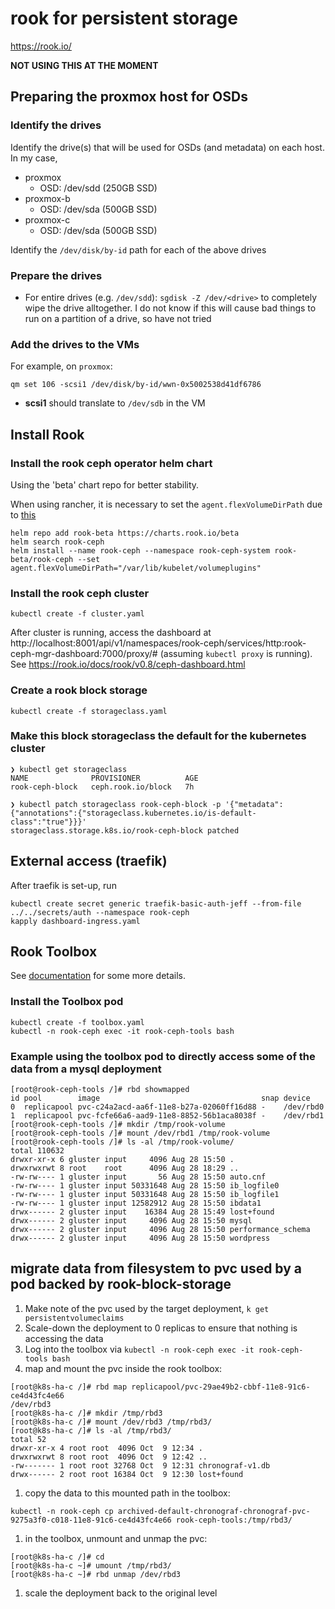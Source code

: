# rook for persistent storage

https://rook.io/

**NOT USING THIS AT THE MOMENT**

## Preparing the proxmox host for OSDs

### Identify the drives

Identify the drive(s) that will be used for OSDs (and metadata) on each host.  In my case,

* proxmox
  * OSD: /dev/sdd (250GB SSD)
* proxmox-b
  * OSD: /dev/sda (500GB SSD)
* proxmox-c
  * OSD: /dev/sda (500GB SSD)

Identify the `/dev/disk/by-id` path for each of the above drives

### Prepare the drives

* For entire drives (e.g. `/dev/sdd`): `sgdisk -Z /dev/<drive>` to completely wipe the drive alltogether.  I do not know if this will cause bad things to run on a partition of a drive, so have not tried

### Add the drives to the VMs

For example, on `proxmox`:

```shell
qm set 106 -scsi1 /dev/disk/by-id/wwn-0x5002538d41df6786
```

* **scsi1** should translate to `/dev/sdb` in the VM

## Install Rook

### Install the rook ceph operator helm chart

Using the 'beta' chart repo for better stability.

When using rancher, it is necessary to set the `agent.flexVolumeDirPath` due to [this](https://github.com/rook/rook/blob/master/Documentation/flexvolume.md#configuring-the-flexvolume-path)

```shell
helm repo add rook-beta https://charts.rook.io/beta
helm search rook-ceph
helm install --name rook-ceph --namespace rook-ceph-system rook-beta/rook-ceph --set agent.flexVolumeDirPath="/var/lib/kubelet/volumeplugins"
```

### Install the rook ceph cluster

```shell
kubectl create -f cluster.yaml
```

After cluster is running, access the dashboard at http://localhost:8001/api/v1/namespaces/rook-ceph/services/http:rook-ceph-mgr-dashboard:7000/proxy/# (assuming `kubectl proxy` is running).  See https://rook.io/docs/rook/v0.8/ceph-dashboard.html

### Create a rook block storage

```shell
kubectl create -f storageclass.yaml
```

### Make this block storageclass the default for the kubernetes cluster

```shell
❯ kubectl get storageclass
NAME              PROVISIONER          AGE
rook-ceph-block   ceph.rook.io/block   7h

❯ kubectl patch storageclass rook-ceph-block -p '{"metadata": {"annotations":{"storageclass.kubernetes.io/is-default-class":"true"}}}'
storageclass.storage.k8s.io/rook-ceph-block patched
```

## External access (traefik)

After traefik is set-up, run

```shell
kubectl create secret generic traefik-basic-auth-jeff --from-file ../../secrets/auth --namespace rook-ceph
kapply dashboard-ingress.yaml
```

## Rook Toolbox

See [documentation](https://rook.io/docs/rook/v0.8/toolbox.html) for some more details.

### Install the Toolbox pod

```shell
kubectl create -f toolbox.yaml
kubectl -n rook-ceph exec -it rook-ceph-tools bash
```

### Example using the toolbox pod to directly access some of the data from a mysql deployment

```shell
[root@rook-ceph-tools /]# rbd showmapped
id pool        image                                    snap device
0  replicapool pvc-c24a2acd-aa6f-11e8-b27a-02060ff16d88 -    /dev/rbd0
1  replicapool pvc-fcfe66a6-aad9-11e8-8852-56b1aca8038f -    /dev/rbd1
[root@rook-ceph-tools /]# mkdir /tmp/rook-volume
[root@rook-ceph-tools /]# mount /dev/rbd1 /tmp/rook-volume
[root@rook-ceph-tools /]# ls -al /tmp/rook-volume/
total 110632
drwxr-xr-x 6 gluster input     4096 Aug 28 15:50 .
drwxrwxrwt 8 root    root      4096 Aug 28 18:29 ..
-rw-rw---- 1 gluster input       56 Aug 28 15:50 auto.cnf
-rw-rw---- 1 gluster input 50331648 Aug 28 15:50 ib_logfile0
-rw-rw---- 1 gluster input 50331648 Aug 28 15:50 ib_logfile1
-rw-rw---- 1 gluster input 12582912 Aug 28 15:50 ibdata1
drwx------ 2 gluster input    16384 Aug 28 15:49 lost+found
drwx------ 2 gluster input     4096 Aug 28 15:50 mysql
drwx------ 2 gluster input     4096 Aug 28 15:50 performance_schema
drwx------ 2 gluster input     4096 Aug 28 15:50 wordpress
```

## migrate data from filesystem to pvc used by a pod backed by rook-block-storage

1. Make note of the pvc used by the target deployment, `k get persistentvolumeclaims`
1. Scale-down the deployment to 0 replicas to ensure that nothing is accessing the data
1. Log into the toolbox via `kubectl -n rook-ceph exec -it rook-ceph-tools bash`
1. map and mount the pvc inside the rook toolbox:
```
[root@k8s-ha-c /]# rbd map replicapool/pvc-29ae49b2-cbbf-11e8-91c6-ce4d43fc4e66
/dev/rbd3
[root@k8s-ha-c /]# mkdir /tmp/rbd3
[root@k8s-ha-c /]# mount /dev/rbd3 /tmp/rbd3/
[root@k8s-ha-c /]# ls -al /tmp/rbd3/
total 52
drwxr-xr-x 4 root root  4096 Oct  9 12:34 .
drwxrwxrwt 8 root root  4096 Oct  9 12:42 ..
-rw------- 1 root root 32768 Oct  9 12:31 chronograf-v1.db
drwx------ 2 root root 16384 Oct  9 12:30 lost+found
```
1. copy the data to this mounted path in the toolbox:
```
kubectl -n rook-ceph cp archived-default-chronograf-chronograf-pvc-9275a3f0-c018-11e8-91c6-ce4d43fc4e66 rook-ceph-tools:/tmp/rbd3/
```
1. in the toolbox, unmount and unmap the pvc:
```
[root@k8s-ha-c /]# cd
[root@k8s-ha-c ~]# umount /tmp/rbd3/
[root@k8s-ha-c ~]# rbd unmap /dev/rbd3
```
1. scale the deployment back to the original level
